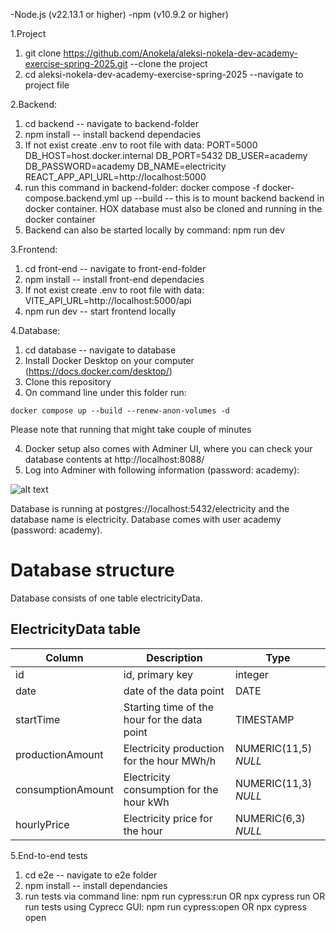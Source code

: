 -Node.js (v22.13.1 or higher)
-npm (v10.9.2 or higher)

1.Project
1.  git clone https://github.com/Anokela/aleksi-nokela-dev-academy-exercise-spring-2025.git --clone the project
2. cd aleksi-nokela-dev-academy-exercise-spring-2025 --navigate to project file

2.Backend:
1. cd backend -- navigate to backend-folder
2. npm install -- install backend dependacies
4. If not exist create .env to root file with data: 
    PORT=5000
    DB_HOST=host.docker.internal
    DB_PORT=5432
    DB_USER=academy
    DB_PASSWORD=academy
    DB_NAME=electricity
    REACT_APP_API_URL=http://localhost:5000
4. run this command in backend-folder: docker compose -f docker-compose.backend.yml up --build
    -- this is to mount backend backend in docker container. HOX database must also be cloned and running in the docker container
6. Backend can also be started locally by command: npm run dev

3.Frontend:
1. cd front-end -- navigate to front-end-folder
2. npm install -- install front-end dependacies
4. If not exist create .env to root file with data: 
    VITE_API_URL=http://localhost:5000/api
3. npm run dev -- start frontend locally

4.Database:
1. cd database -- navigate to database
1. Install Docker Desktop on your computer (https://docs.docker.com/desktop/)
2. Clone this repository
3. On command line under this folder run:

```
docker compose up --build --renew-anon-volumes -d
```

Please note that running that might take couple of minutes

4. Docker setup also comes with Adminer UI, where you can check your database contents at http://localhost:8088/
5. Log into Adminer with following information (password: academy):

![alt text](login.png)

Database is running at postgres://localhost:5432/electricity and the database name is electricity. Database comes with user academy (password: academy).

# Database structure
Database consists of one table electricityData.

## ElectricityData table
| Column | Description | Type |
| ----------- | ----------- | ----------- |
| id | id, primary key | integer |
| date | date of the data point | DATE |
| startTime | Starting time of the hour for the data point | TIMESTAMP |
| productionAmount | Electricity production for the hour MWh/h | NUMERIC(11,5) *NULL* |
| consumptionAmount | Electricity consumption for the hour kWh | NUMERIC(11,3) *NULL* |
| hourlyPrice | Electricity price for the hour | NUMERIC(6,3) *NULL* |

5.End-to-end tests
1. cd e2e -- navigate to e2e folder
2. npm install -- install dependancies
3. run tests via command line: npm run cypress:run OR npx cypress run
OR
   run tests using Cyprecc GUI: npm run cypress:open OR npx cypress open
